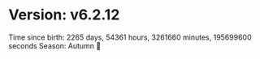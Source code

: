 # Version: v6.2.12
Time since birth: 2265 days, 54361 hours, 3261660 minutes, 195699600 seconds
Season: Autumn 🍁
